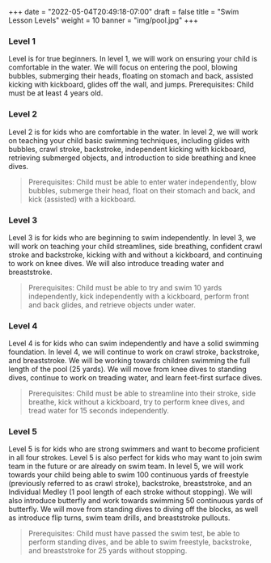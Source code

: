 +++
date = "2022-05-04T20:49:18-07:00"
draft = false
title = "Swim Lesson Levels"
weight = 10
banner = "img/pool.jpg"
+++

### Level 1

Level is for true beginners. In level 1, we will work on ensuring your child is comfortable in the water. We will focus on entering the pool, blowing bubbles, submerging their heads, floating on stomach and back, assisted kicking with kickboard, glides off the wall, and jumps. 
Prerequisites: Child must be at least 4 years old.

### Level 2

Level 2 is for kids who are comfortable in the water. In level 2, we will work on teaching your child basic swimming techniques, including glides with bubbles, crawl stroke, backstroke, independent kicking with kickboard, retrieving submerged objects, and introduction to side breathing and knee dives. 

> Prerequisites: Child must be able to enter water independently, blow bubbles, submerge their head, float on their stomach and back, and kick (assisted) with a kickboard.

### Level 3

Level 3 is for kids who are beginning to swim independently. In level 3, we will work on teaching your child streamlines, side breathing, confident crawl stroke and backstroke, kicking with and without a kickboard, and continuing to work on knee dives. We will also introduce treading water and breaststroke.

> Prerequisites: Child must be able to try and swim 10 yards independently, kick independently with a kickboard, perform front and back glides, and retrieve objects under water.

### Level 4

Level 4 is for kids who can swim independently and have a solid swimming foundation. In level 4, we will continue to work on crawl stroke, backstroke, and breaststroke. We will be working towards children swimming the full length of the pool (25 yards). We will move from knee dives to standing dives, continue to work on treading water, and learn feet-first surface dives. 

> Prerequisites: Child must be able to streamline into their stroke, side breathe, kick without a kickboard, try to perform knee dives, and tread water for 15 seconds independently.

### Level 5

Level 5 is for kids who are strong swimmers and want to become proficient in all four strokes. Level 5 is also perfect for kids who may want to join swim team in the future or are already on swim team. In level 5, we will work towards your child being able to swim 100 continuous yards of freestyle (previously referred to as crawl stroke), backstroke, breaststroke, and an Individual Medley (1 pool length of each stroke without stopping). We will also introduce butterfly and work towards swimming 50 continuous yards of butterfly. We will move from standing dives to diving off the blocks, as well as introduce flip turns, swim team drills, and breaststroke pullouts.

> Prerequisites: Child must have passed the swim test, be able to perform standing dives, and be able to swim freestyle, backstroke, and breaststroke for 25 yards without stopping. 
